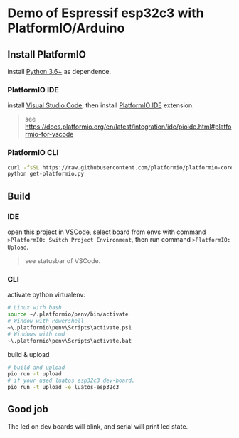 # Demo of Espressif esp32c3 with PlatformIO/Arduino

## Install PlatformIO

install [Python 3.6+](https://www.python.org/downloads/) as dependence.

### PlatformIO IDE

install [Visual Studio Code](https://code.visualstudio.com/Download), then install [PlatformIO IDE](https://marketplace.visualstudio.com/items?itemName=platformio.platformio-ide) extension.

> see https://docs.platformio.org/en/latest/integration/ide/pioide.html#platformio-for-vscode

### PlatformIO CLI

```bash
curl -fsSL https://raw.githubusercontent.com/platformio/platformio-core-installer/master/get-platformio.py -O
python get-platformio.py
```

## Build

### IDE

open this project in VSCode, select board from envs with command `>PlatformIO: Switch Project Environment`, then run command `>PlatformIO: Upload`.

> see statusbar of VSCode.

### CLI

activate python virtualenv:

```bash
# Linux with bash
source ~/.platformio/penv/bin/activate
# Window with Powershell
~\.platformio\penv\Scripts\activate.ps1
# Windows with cmd
~\.platformio\penv\Scripts\activate.bat
```

build & upload

```bash
# build and upload
pio run -t upload
# if your used luatos esp32c3 dev-board.
pio run -t upload -e luatos-esp32c3
```

## Good job

The led on dev boards will blink, and serial will print led state.